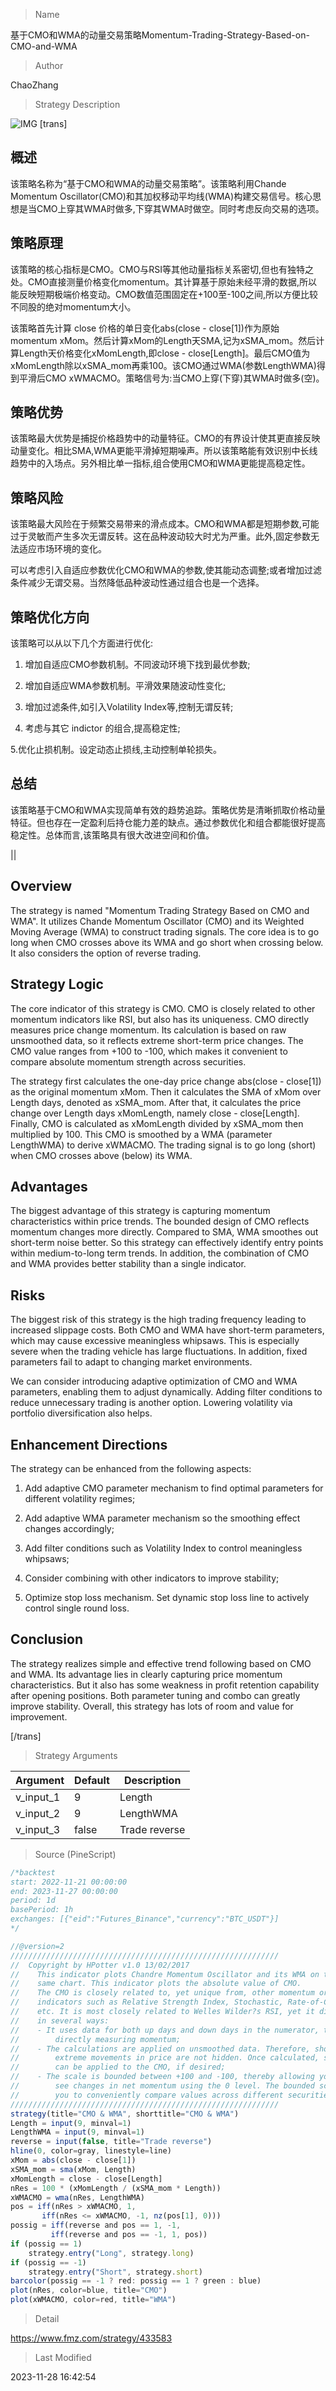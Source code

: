 
> Name

基于CMO和WMA的动量交易策略Momentum-Trading-Strategy-Based-on-CMO-and-WMA

> Author

ChaoZhang

> Strategy Description

![IMG](https://www.fmz.com/upload/asset/1e3fed8ade8249390bd.png)
[trans]


## 概述

该策略名称为“基于CMO和WMA的动量交易策略”。该策略利用Chande Momentum Oscillator(CMO)和其加权移动平均线(WMA)构建交易信号。核心思想是当CMO上穿其WMA时做多,下穿其WMA时做空。同时考虑反向交易的选项。

## 策略原理

该策略的核心指标是CMO。CMO与RSI等其他动量指标关系密切,但也有独特之处。CMO直接测量价格变化momentum。其计算基于原始未经平滑的数据,所以能反映短期极端价格变动。CMO数值范围固定在+100至-100之间,所以方便比较不同股的绝对momentum大小。 

该策略首先计算 close 价格的单日变化abs(close - close[1])作为原始momentum xMom。然后计算xMom的Length天SMA,记为xSMA_mom。然后计算Length天价格变化xMomLength,即close - close[Length]。最后CMO值为xMomLength除以xSMA_mom再乘100。该CMO通过WMA(参数LengthWMA)得到平滑后CMO xWMACMO。策略信号为:当CMO上穿(下穿)其WMA时做多(空)。

## 策略优势

该策略最大优势是捕捉价格趋势中的动量特征。CMO的有界设计使其更直接反映动量变化。相比SMA,WMA更能平滑掉短期噪声。所以该策略能有效识别中长线趋势中的入场点。另外相比单一指标,组合使用CMO和WMA更能提高稳定性。

## 策略风险 

该策略最大风险在于频繁交易带来的滑点成本。CMO和WMA都是短期参数,可能过于灵敏而产生多次无谓反转。这在品种波动较大时尤为严重。此外,固定参数无法适应市场环境的变化。

可以考虑引入自适应参数优化CMO和WMA的参数,使其能动态调整;或者增加过滤条件减少无谓交易。当然降低品种波动性通过组合也是一个选择。

## 策略优化方向

该策略可以从以下几个方面进行优化:

1. 增加自适应CMO参数机制。不同波动环境下找到最优参数;

2. 增加自适应WMA参数机制。平滑效果随波动性变化;   

3. 增加过滤条件,如引入Volatility Index等,控制无谓反转;

4. 考虑与其它 indictor 的组合,提高稳定性;

5.优化止损机制。设定动态止损线,主动控制单轮损失。

## 总结

该策略基于CMO和WMA实现简单有效的趋势追踪。策略优势是清晰抓取价格动量特征。但也存在一定盈利后持仓能力差的缺点。通过参数优化和组合都能很好提高稳定性。总体而言,该策略具有很大改进空间和价值。

||


## Overview

The strategy is named "Momentum Trading Strategy Based on CMO and WMA". It utilizes Chande Momentum Oscillator (CMO) and its Weighted Moving Average (WMA) to construct trading signals. The core idea is to go long when CMO crosses above its WMA and go short when crossing below. It also considers the option of reverse trading.

## Strategy Logic

The core indicator of this strategy is CMO. CMO is closely related to other momentum indicators like RSI, but also has its uniqueness. CMO directly measures price change momentum. Its calculation is based on raw unsmoothed data, so it reflects extreme short-term price changes. The CMO value ranges from +100 to -100, which makes it convenient to compare absolute momentum strength across securities.

The strategy first calculates the one-day price change abs(close - close[1]) as the original momentum xMom. Then it calculates the SMA of xMom over Length days, denoted as xSMA_mom. After that, it calculates the price change over Length days xMomLength, namely close - close[Length]. Finally, CMO is calculated as xMomLength divided by xSMA_mom then multiplied by 100. This CMO is smoothed by a WMA (parameter LengthWMA) to derive xWMACMO. The trading signal is to go long (short) when CMO crosses above (below) its WMA.  

## Advantages

The biggest advantage of this strategy is capturing momentum characteristics within price trends. The bounded design of CMO reflects momentum changes more directly. Compared to SMA, WMA smoothes out short-term noise better. So this strategy can effectively identify entry points within medium-to-long term trends. In addition, the combination of CMO and WMA provides better stability than a single indicator.

## Risks

The biggest risk of this strategy is the high trading frequency leading to increased slippage costs. Both CMO and WMA have short-term parameters, which may cause excessive meaningless whipsaws. This is especially severe when the trading vehicle has large fluctuations. In addition, fixed parameters fail to adapt to changing market environments.

We can consider introducing adaptive optimization of CMO and WMA parameters, enabling them to adjust dynamically. Adding filter conditions to reduce unnecessary trading is another option. Lowering volatility via portfolio diversification also helps.  

## Enhancement Directions 

The strategy can be enhanced from the following aspects:

1. Add adaptive CMO parameter mechanism to find optimal parameters for different volatility regimes;  

2. Add adaptive WMA parameter mechanism so the smoothing effect changes accordingly;

3. Add filter conditions such as Volatility Index to control meaningless whipsaws;  

4. Consider combining with other indicators to improve stability;

5. Optimize stop loss mechanism. Set dynamic stop loss line to actively control single round loss.

## Conclusion  

The strategy realizes simple and effective trend following based on CMO and WMA. Its advantage lies in clearly capturing price momentum characteristics. But it also has some weakness in profit retention capability after opening positions. Both parameter tuning and combo can greatly improve stability. Overall, this strategy has lots of room and value for improvement.

[/trans]

> Strategy Arguments



|Argument|Default|Description|
|----|----|----|
|v_input_1|9|Length|
|v_input_2|9|LengthWMA|
|v_input_3|false|Trade reverse|


> Source (PineScript)

``` javascript
/*backtest
start: 2022-11-21 00:00:00
end: 2023-11-27 00:00:00
period: 1d
basePeriod: 1h
exchanges: [{"eid":"Futures_Binance","currency":"BTC_USDT"}]
*/

//@version=2
////////////////////////////////////////////////////////////
//  Copyright by HPotter v1.0 13/02/2017
//    This indicator plots Chandre Momentum Oscillator and its WMA on the 
//    same chart. This indicator plots the absolute value of CMO.
//    The CMO is closely related to, yet unique from, other momentum oriented 
//    indicators such as Relative Strength Index, Stochastic, Rate-of-Change, 
//    etc. It is most closely related to Welles Wilder?s RSI, yet it differs 
//    in several ways:
//    - It uses data for both up days and down days in the numerator, thereby 
//        directly measuring momentum;
//    - The calculations are applied on unsmoothed data. Therefore, short-term 
//        extreme movements in price are not hidden. Once calculated, smoothing 
//        can be applied to the CMO, if desired;
//    - The scale is bounded between +100 and -100, thereby allowing you to clearly 
//        see changes in net momentum using the 0 level. The bounded scale also allows 
//        you to conveniently compare values across different securities.
////////////////////////////////////////////////////////////
strategy(title="CMO & WMA", shorttitle="CMO & WMA")
Length = input(9, minval=1)
LengthWMA = input(9, minval=1)
reverse = input(false, title="Trade reverse")
hline(0, color=gray, linestyle=line)
xMom = abs(close - close[1])
xSMA_mom = sma(xMom, Length)
xMomLength = close - close[Length]
nRes = 100 * (xMomLength / (xSMA_mom * Length))
xWMACMO = wma(nRes, LengthWMA)
pos = iff(nRes > xWMACMO, 1,
	   iff(nRes <= xWMACMO, -1, nz(pos[1], 0))) 
possig = iff(reverse and pos == 1, -1,
         iff(reverse and pos == -1, 1, pos))	   
if (possig == 1) 
    strategy.entry("Long", strategy.long)
if (possig == -1)
    strategy.entry("Short", strategy.short)	   	    
barcolor(possig == -1 ? red: possig == 1 ? green : blue)
plot(nRes, color=blue, title="CMO")
plot(xWMACMO, color=red, title="WMA")
```

> Detail

https://www.fmz.com/strategy/433583

> Last Modified

2023-11-28 16:42:54
